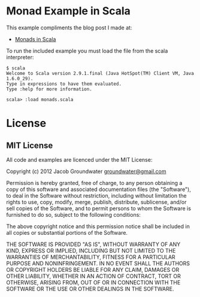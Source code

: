 Monad Example in Scala
======================

This example compliments the blog post I made at:

* [Monads in Scala](http://www.underflow.ca/blog/820/monads-in-scala)

To run the included example you must load the file from the scala interpreter:

	$ scala
	Welcome to Scala version 2.9.1.final (Java HotSpot(TM) Client VM, Java 1.6.0_29).
	Type in expressions to have them evaluated.
	Type :help for more information.

	scala> :load monads.scala 



License
=======

MIT License
-----------

All code and examples are licenced under the MIT License:

Copyright (c) 2012 Jacob Groundwater <groundwater@gmail.com>

Permission is hereby granted, free of charge, to any person obtaining a copy of this software and associated documentation files (the "Software"), to deal in the Software without restriction, including without limitation the rights to use, copy, modify, merge, publish, distribute, sublicense, and/or sell copies of the Software, and to permit persons to whom the Software is furnished to do so, subject to the following conditions:

The above copyright notice and this permission notice shall be included in all copies or substantial portions of the Software.

THE SOFTWARE IS PROVIDED "AS IS", WITHOUT WARRANTY OF ANY KIND, EXPRESS OR IMPLIED, INCLUDING BUT NOT LIMITED TO THE WARRANTIES OF MERCHANTABILITY, FITNESS FOR A PARTICULAR PURPOSE AND NONINFRINGEMENT. IN NO EVENT SHALL THE AUTHORS OR COPYRIGHT HOLDERS BE LIABLE FOR ANY CLAIM, DAMAGES OR OTHER LIABILITY, WHETHER IN AN ACTION OF CONTRACT, TORT OR OTHERWISE, ARISING FROM, OUT OF OR IN CONNECTION WITH THE SOFTWARE OR THE USE OR OTHER DEALINGS IN THE SOFTWARE.


